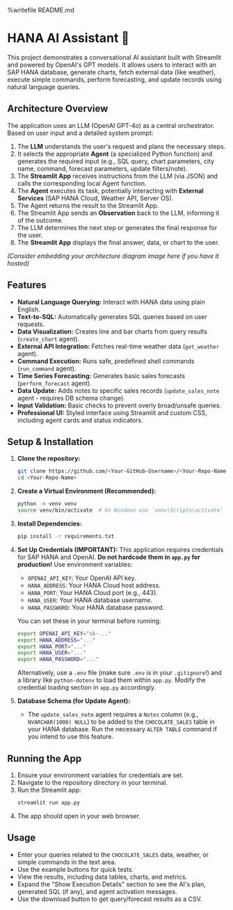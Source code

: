 %writefile README.md
# HANA AI Assistant 🤖

This project demonstrates a conversational AI assistant built with Streamlit and powered by OpenAI's GPT models. It allows users to interact with an SAP HANA database, generate charts, fetch external data (like weather), execute simple commands, perform forecasting, and update records using natural language queries.

## Architecture Overview

The application uses an LLM (OpenAI GPT-4o) as a central orchestrator. Based on user input and a detailed system prompt:

1.  The **LLM** understands the user's request and plans the necessary steps.
2.  It selects the appropriate **Agent** (a specialized Python function) and generates the required input (e.g., SQL query, chart parameters, city name, command, forecast parameters, update filters/note).
3.  The **Streamlit App** receives instructions from the LLM (via JSON) and calls the corresponding local Agent function.
4.  The **Agent** executes its task, potentially interacting with **External Services** (SAP HANA Cloud, Weather API, Server OS).
5.  The Agent returns the result to the Streamlit App.
6.  The Streamlit App sends an **Observation** back to the LLM, informing it of the outcome.
7.  The LLM determines the next step or generates the final response for the user.
8.  The **Streamlit App** displays the final answer, data, or chart to the user.

*(Consider embedding your architecture diagram image here if you have it hosted)*

## Features

*   **Natural Language Querying:** Interact with HANA data using plain English.
*   **Text-to-SQL:** Automatically generates SQL queries based on user requests.
*   **Data Visualization:** Creates line and bar charts from query results (`create_chart` agent).
*   **External API Integration:** Fetches real-time weather data (`get_weather` agent).
*   **Command Execution:** Runs safe, predefined shell commands (`run_command` agent).
*   **Time Series Forecasting:** Generates basic sales forecasts (`perform_forecast` agent).
*   **Data Update:** Adds notes to specific sales records (`update_sales_note` agent - requires DB schema change).
*   **Input Validation:** Basic checks to prevent overly broad/unsafe queries.
*   **Professional UI:** Styled interface using Streamlit and custom CSS, including agent cards and status indicators.

## Setup & Installation

1.  **Clone the repository:**
    ```bash
    git clone https://github.com/<Your-GitHub-Username>/<Your-Repo-Name>.git
    cd <Your-Repo-Name>
    ```
2.  **Create a Virtual Environment (Recommended):**
    ```bash
    python -m venv venv
    source venv/bin/activate  # On Windows use `venv\Scripts\activate`
    ```
3.  **Install Dependencies:**
    ```bash
    pip install -r requirements.txt
    ```
4.  **Set Up Credentials (IMPORTANT):**
    This application requires credentials for SAP HANA and OpenAI. **Do not hardcode them in `app.py` for production!** Use environment variables:
    *   `OPENAI_API_KEY`: Your OpenAI API key.
    *   `HANA_ADDRESS`: Your HANA Cloud host address.
    *   `HANA_PORT`: Your HANA Cloud port (e.g., 443).
    *   `HANA_USER`: Your HANA database username.
    *   `HANA_PASSWORD`: Your HANA database password.

    You can set these in your terminal before running:
    ```bash
    export OPENAI_API_KEY="sk-..."
    export HANA_ADDRESS="..."
    export HANA_PORT="..."
    export HANA_USER="..."
    export HANA_PASSWORD="..."
    ```
    Alternatively, use a `.env` file (make sure `.env` is in your `.gitignore`!) and a library like `python-dotenv` to load them within `app.py`. Modify the credential loading section in `app.py` accordingly.

5.  **Database Schema (for Update Agent):**
    *   The `update_sales_note` agent requires a `Notes` column (e.g., `NVARCHAR(1000) NULL`) to be added to the `CHOCOLATE_SALES` table in your HANA database. Run the necessary `ALTER TABLE` command if you intend to use this feature.

## Running the App

1.  Ensure your environment variables for credentials are set.
2.  Navigate to the repository directory in your terminal.
3.  Run the Streamlit app:
    ```bash
    streamlit run app.py
    ```
4.  The app should open in your web browser.

## Usage

*   Enter your queries related to the `CHOCOLATE_SALES` data, weather, or simple commands in the text area.
*   Use the example buttons for quick tests.
*   View the results, including data tables, charts, and metrics.
*   Expand the "Show Execution Details" section to see the AI's plan, generated SQL (if any), and agent activation messages.
*   Use the download button to get query/forecast results as a CSV.
